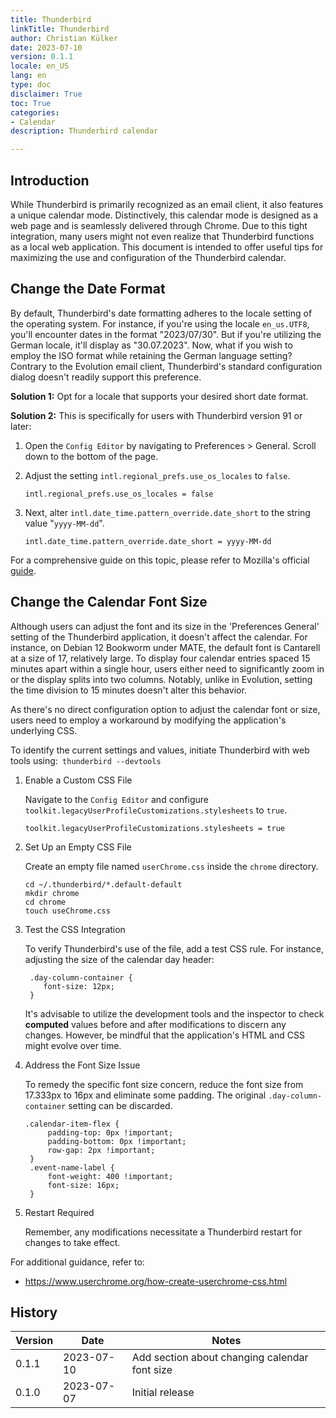 ```yaml
---
title: Thunderbird
linkTitle: Thunderbird
author: Christian Külker
date: 2023-07-10
version: 0.1.1
locale: en_US
lang: en
type: doc
disclaimer: True
toc: True
categories:
- Calendar
description: Thunderbird calendar

---
```


## Introduction

While Thunderbird is primarily recognized as an email client, it also features
a unique calendar mode. Distinctively, this calendar mode is designed as a web
page and is seamlessly delivered through Chrome. Due to this tight integration,
many users might not even realize that Thunderbird functions as a local web
application. This document is intended to offer useful tips for maximizing the
use and configuration of the Thunderbird calendar.

## Change the Date Format

By default, Thunderbird's date formatting adheres to the locale setting of the
operating system. For instance, if you're using the locale `en_us.UTF8`, you'll
encounter dates in the format "2023/07/30". But if you're utilizing the German
locale, it'll display as "30.07.2023". Now, what if you wish to employ the ISO
format while retaining the German language setting? Contrary to the Evolution
email client, Thunderbird's standard configuration dialog doesn't readily
support this preference.

__Solution 1:__ Opt for a locale that supports your desired short date format.

__Solution 2:__ This is specifically for users with Thunderbird version 91 or
later:

1. Open the `Config Editor` by navigating to Preferences > General. Scroll down
to the bottom of the page.

2. Adjust the setting `intl.regional_prefs.use_os_locales` to `false`.

    ```
    intl.regional_prefs.use_os_locales = false
    ```

3. Next, alter `intl.date_time.pattern_override.date_short` to the string value
   "`yyyy-MM-dd`".

    ```
    intl.date_time.pattern_override.date_short = yyyy-MM-dd
    ```

For a comprehensive guide on this topic, please refer to Mozilla's official
[guide](https://support.mozilla.org/en-US/kb/customize-date-time-formats-thunderbird).

## Change the Calendar Font Size

Although users can adjust the font and its size in the 'Preferences General'
setting of the Thunderbird application, it doesn't affect the calendar. For
instance, on Debian 12 Bookworm under MATE, the default font is Cantarell at a
size of 17, relatively large. To display four calendar entries spaced 15 minutes
apart within a single hour, users either need to significantly zoom in or the
display splits into two columns. Notably, unlike in Evolution, setting the time
division to 15 minutes doesn't alter this behavior.

As there's no direct configuration option to adjust the calendar font or size,
users need to employ a workaround by modifying the application's underlying
CSS.

To identify the current settings and values, initiate Thunderbird with web
tools using:` thunderbird --devtools`

1. Enable a Custom CSS File

   Navigate to the `Config Editor` and configure
   `toolkit.legacyUserProfileCustomizations.stylesheets` to `true`.

    ```
    toolkit.legacyUserProfileCustomizations.stylesheets = true
    ```

2. Set Up an Empty CSS File

   Create an empty file named `userChrome.css` inside the `chrome` directory.

    ```
    cd ~/.thunderbird/*.default-default
    mkdir chrome
    cd chrome
    touch useChrome.css
    ```

3. Test the CSS Integration

   To verify Thunderbird's use of the file, add a test CSS rule. For instance,
   adjusting the size of the calendar day header:

   ```
    .day-column-container {
       font-size: 12px;
    }
    ```

   It's advisable to utilize the development tools and the inspector to check
   __computed__ values before and after modifications to discern any changes.
   However, be mindful that the application's HTML and CSS might evolve over
   time.

4. Address the Font Size Issue

   To remedy the specific font size concern, reduce the font size from 17.333px
   to 16px and eliminate some padding. The original `.day-column-container`
   setting can be discarded.

   ```
   .calendar-item-flex {
        padding-top: 0px !important;
        padding-bottom: 0px !important;
        row-gap: 2px !important;
    }
    .event-name-label {
        font-weight: 400 !important;
        font-size: 16px;
    }
    ```

5. Restart Required

    Remember, any modifications necessitate a Thunderbird restart for changes
    to take effect.

For additional guidance, refer to:
 - https://www.userchrome.org/how-create-userchrome-css.html

## History

| Version | Date       | Notes                                                |
| ------- | ---------- | ---------------------------------------------------- |
| 0.1.1   | 2023-07-10 | Add section about changing calendar font size        |
| 0.1.0   | 2023-07-07 | Initial release                                      |
